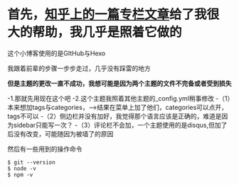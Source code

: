 # 首先，[知乎上的一篇专栏文章](https://zhuanlan.zhihu.com/p/69207995)给了我很大的帮助，我几乎是照着它做的

这个小博客使用的是GItHub与Hexo

我跟着前辈的步骤一步步走过，几乎没有踩雷的地方

**但是主题的更改一直不成功，我想可能是因为两个主题的文件不完备或者受到损失**

-1.那就先用现在这个吧
-2.这个主题我照着其他主题的_config.yml稍事修改
-（1）本来想加tags与categories，-->结果在菜单上加了他们，categories可以点开，tags不可以
-（2）侧边栏并没有加好，我觉得那个语言应该是正确的，难道是因为sidebar只能写一次？
-（3）评论栏不会加，一个主题使用的是disqus,但加了后没有改变，可能随因为被墙了的原因

然后有一些用到的操作命令
```
$ git --version
$ node -v
$ npm -v
```
